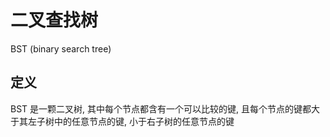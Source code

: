 # 二叉查找树

BST (binary search tree)

## 定义

BST 是一颗二叉树, 其中每个节点都含有一个可以比较的键, 且每个节点的键都大于其左子树中的任意节点的键, 小于右子树的任意节点的键


